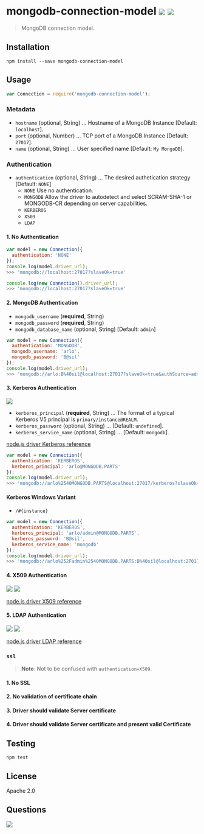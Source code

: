# mongodb-connection-model [![][travis_img]][travis_url] [![][npm_img]][npm_url]

> MongoDB connection model.


## Installation

```
npm install --save mongodb-connection-model
```

## Usage

```javascript
var Connection = require('mongodb-connection-model');
```

### Metadata

- `hostname` (optional, String) ... Hostname of a MongoDB Instance [Default: `localhost`].
- `port` (optional, Number) ... TCP port of a MongoDB Instance [Default: `27017`].
- `name` (optional, String) ... User specified name [Default: `My MongoDB`].

### Authentication

- `authentication` (optional, String) ... The desired authetication strategy [Default: `NONE`]
  - `NONE` Use no authentication.
  - `MONGODB` Allow the driver to autodetect and select SCRAM-SHA-1 or MONGODB-CR depending on server capabilities.
  - `KERBEROS`
  - `X509`
  - `LDAP`

#### 1. No Authentication

```javascript
var model = new Connection({
  authentication: 'NONE'
});
console.log(model.driver_url);
>>> 'mongodb://localhost:27017?slaveOk=true'

console.log(new Connection().driver_url);
>>> 'mongodb://localhost:27017?slaveOk=true'
```

#### 2. MongoDB Authentication

- `mongodb_username` (**required**, String)
- `mongodb_password` (**required**, String)
- `mongodb_database_name` (optional, String) [Default: `admin`]

```javascript
var model = new Connection({
  authentication: 'MONGODB',
  mongodb_username: 'arlo',
  mongodb_password: 'B@sil'
});
console.log(model.driver_url);
>>> 'mongodb://arlo:B%40sil@localhost:27017?slaveOk=true&authSource=admin'
```

#### 3. Kerberos Authentication

![][enterprise_img]

- `kerberos_principal` (**required**, String) ... The format of a typical Kerberos V5 principal is `primary/instance@REALM`.
- `kerberos_password` (optional, String) ... [Default: `undefined`].
- `kerberos_service_name` (optional, String) ... [Default: `mongodb`].

[node.js driver Kerberos reference](http://bit.ly/mongodb-node-driver-kerberos)

```javascript
var model = new Connection({
  authentication: 'KERBEROS',
  kerberos_principal: 'arlo@MONGODB.PARTS'
});
console.log(model.driver_url);
>>> 'mongodb://arlo%2540MONGODB.PARTS@localhost:27017/kerberos?slaveOk=true&gssapiServiceName=mongodb&authMechanism=GSSAPI'
```

#### Kerberos Windows Variant

- `/#{instance}`

```javascript
var model = new Connection({
  authentication: 'KERBEROS',
  kerberos_principal: 'arlo/admin@MONGODB.PARTS',
  kerberos_password: 'B@sil',
  kerberos_service_name: 'mongodb'
});
console.log(model.driver_url);
>>> 'mongodb://arlo%252Fadmin%2540MONGODB.PARTS:B%40sil@localhost:27017/kerberos?slaveOk=true&gssapiServiceName=mongodb&authMechanism=GSSAPI'
```

#### 4. X509 Authentication

![][enterprise_img] ![][coming_soon_img]

[node.js driver X509 reference](http://bit.ly/mongodb-node-driver-x509)

#### 5. LDAP Authentication

![][enterprise_img] ![][coming_soon_img]

[node.js driver LDAP reference](http://bit.ly/mongodb-node-driver-ldap)

### `ssl`

> **Note**: Not to be confused with `authentication=X509`.

#### 1. No SSL

#### 2. No validation of certificate chain

#### 3. Driver should validate Server certificate

#### 4. Driver should validate Server certificate and present valid Certificate

## Testing

```
npm test
```

## License

Apache 2.0

## Questions

[![][gitter_img]][gitter_url]

[travis_img]: https://img.shields.io/travis/mongodb-js/mongodb-connection-model.svg?style=flat-square
[travis_url]: https://travis-ci.org/mongodb-js/mongodb-connection-model
[npm_img]: https://img.shields.io/npm/v/mongodb-connection-model.svg?style=flat-square
[npm_url]: https://www.npmjs.org/package/mongodb-connection-model
[gitter_img]: https://badges.gitter.im/Join%20Chat.svg
[gitter_url]: http://gitter.im/mongodb-js/mongodb-js
[enterprise_img]: https://img.shields.io/badge/MongoDB-Enterprise-blue.svg?style=flat-square
[coming_soon_img]: https://img.shields.io/badge/-Coming%20Soon-ff69b4.svg?style=flat-square
